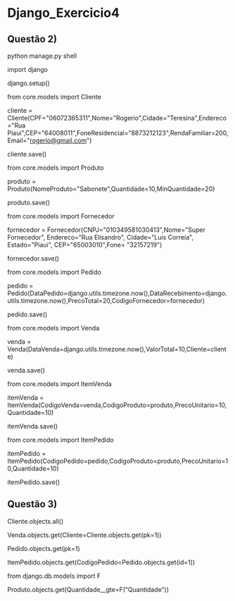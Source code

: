 # Django_Exercicio4


## Questão 2)
python manage.py shell

import django

django.setup()

from core.models import Cliente

cliente = Cliente(CPF="06072365311",Nome="Rogerio",Cidade="Teresina",Endereco="Rua Piaui",CEP="64008011",FoneResidencial="8873212123",RendaFamiliar=200,Email="rogerio@gmail.com")

cliente.save()

from core.models import Produto

produto = Produto(NomeProduto="Sabonete",Quantidade=10,MinQuantidade=20)

produto.save()

from core.models import Fornecedor

fornecedor = Fornecedor(CNPJ="010349581030413",Nome="Super Fornecedor", Endereco="Rua Elisandro", Cidade="Luis Correia", Estado="Piaui", CEP="65003010",Fone= "32157219")

fornecedor.save()

from core.models import Pedido

pedido = Pedido(DataPedido=django.utils.timezone.now(),DataRecebimento=django.utils.timezone.now(),PrecoTotal=20,CodigoFornecedor=fornecedor)

pedido.save()

from core.models import Venda

venda = Venda(DataVenda=django.utils.timezone.now(),ValorTotal=10,Cliente=cliente)

venda.save()

from core.models import ItemVenda

itemVenda = ItemVenda(CodigoVenda=venda,CodigoProduto=produto,PrecoUnitario=10,Quantidade=10)

itemVenda.save()

from core.models import ItemPedido

itemPedido = ItemPedido(CodigoPedido=pedido,CodigoProduto=produto,PrecoUnitario=10,Quantidade=10)

itemPedido.save()

## Questão 3)

Cliente.objects.all()

Venda.objects.get(Cliente=Cliente.objects.get(pk=1))

Pedido.objects.get(pk=1)

ItemPedido.objects.get(CodigoPedido=Pedido.objects.get(id=1))

from django.db.models import F

 Produto.objects.get(Quantidade__gte=F("Quantidade"))


